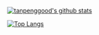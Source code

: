 [![tanpenggood's github stats](https://github-readme-stats.vercel.app/api?username=tanpenggood&show_icons=true&theme=cobalt)](https://github.com/anuraghazra/github-readme-stats)

[![Top Langs](https://github-readme-stats.vercel.app/api/top-langs/?username=tanpenggood&layout=)](https://github.com/anuraghazra/github-readme-stats)

